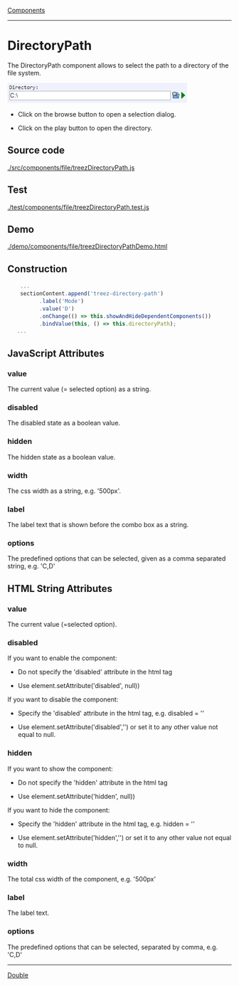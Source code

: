 [Components](../components.md)

----

# DirectoryPath
		
The DirectoryPath component allows to select the path to a directory of the file system. 
	
![](../../images/treez_directory_path.png)

* Click on the browse button to open a selection dialog.

* Click on the play button to open the directory.
		
## Source code

[./src/components/file/treezDirectoryPath.js](../../../src/components/file/treezDirectoryPath.js)

## Test

[./test/components/file/treezDirectoryPath.test.js](../../../test/components/file/treezDirectoryPath.test.js)

## Demo

[./demo/components/file/treezDirectoryPathDemo.html](../../../demo/components/file/treezDirectoryPathDemo.html)

## Construction

```javascript
    ...
    sectionContent.append('treez-directory-path')
		  .label('Mode')		
		  .value('D')
		  .onChange(() => this.showAndHideDependentComponents())
		  .bindValue(this, () => this.directoryPath);	
   ...
```

## JavaScript Attributes

### value

The current value (= selected option) as a string. 

### disabled

The disabled state as a boolean value. 

### hidden

The hidden state as a boolean value.

### width

The css width as a string, e.g. '500px'.

### label

The label text that is shown before the combo box as a string. 

### options

The predefined options that can be selected, given as a comma separated string, e.g. 'C,D'

## HTML String Attributes

### value

The current value (=selected option). 

### disabled

If you want to enable the component:

* Do not specify the 'disabled' attribute in the html tag

* Use element.setAttribute('disabled', null)) 

If you want to disable the component:

* Specify the 'disabled' attribute in the html tag, e.g. disabled = ''

* Use element.setAttribute('disabled','') or set it to any other value not equal to null. 

### hidden

If you want to show the component:

* Do not specify the 'hidden' attribute in the html tag

* Use element.setAttribute('hidden', null)) 

If you want to hide the component:

* Specify the 'hidden' attribute in the html tag, e.g. hidden = ''

* Use element.setAttribute('hidden','') or set it to any other value not equal to null. 

### width

The total css width of the component, e.g. '500px'

### label

The label text.

### options

The predefined options that can be selected, separated by comma, e.g. 'C,D'



----

[Double](../number/double.md)
